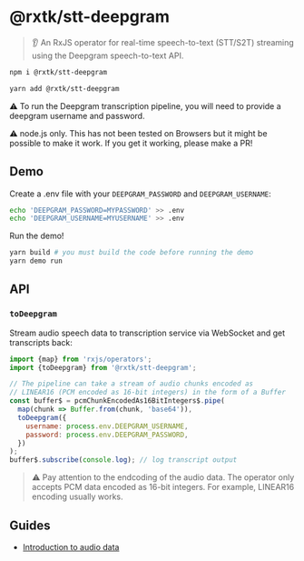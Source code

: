 # @rxtk/stt-deepgram
> 👂 An RxJS operator for real-time speech-to-text (STT/S2T) streaming using the Deepgram speech-to-text API.

```bash
npm i @rxtk/stt-deepgram
```

```bash
yarn add @rxtk/stt-deepgram
```

⚠️ To run the Deepgram transcription pipeline, you will need to provide a deepgram username and password.

⚠️ node.js only. This has not been tested on Browsers but it might be possible to make it work.  If you get it working, please make a PR!

## Demo
Create a .env file with your `DEEPGRAM_PASSWORD` and `DEEPGRAM_USERNAME`:
```bash
echo 'DEEPGRAM_PASSWORD=MYPASSWORD' >> .env
echo 'DEEPGRAM_USERNAME=MYUSERNAME' >> .env
```

Run the demo!
```bash
yarn build # you must build the code before running the demo
yarn demo run
```

## API

### `toDeepgram`
Stream audio speech data to transcription service via WebSocket and get transcripts back:
```js
import {map} from 'rxjs/operators';
import {toDeepgram} from '@rxtk/stt-deepgram';

// The pipeline can take a stream of audio chunks encoded as 
// LINEAR16 (PCM encoded as 16-bit integers) in the form of a Buffer
const buffer$ = pcmChunkEncodedAs16BitIntegers$.pipe(
  map(chunk => Buffer.from(chunk, 'base64')),
  toDeepgram({
    username: process.env.DEEPGRAM_USERNAME,
    password: process.env.DEEPGRAM_PASSWORD,
  })
);
buffer$.subscribe(console.log); // log transcript output
```

> ⚠️ Pay attention to the endcoding of the audio data.  The operator only accepts PCM data encoded as 16-bit integers. For example, LINEAR16 encoding usually works.

## Guides
- [Introduction to audio data](https://developer.mozilla.org/en-US/docs/Web/Media/Formats/Audio_concepts)
